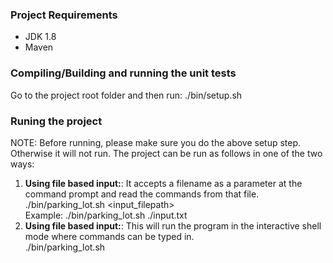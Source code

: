 ### Project Requirements

- JDK 1.8
- Maven

### Compiling/Building and running the unit tests

Go to the project root folder and then run: ./bin/setup.sh

### Runing the project

NOTE: Before running, please make sure you do the above setup step. Otherwise it will not run.
The project can be run as follows in one of the two ways:

1. **Using file based input:**: It accepts a filename as a parameter at the command prompt and read the commands from that file.  
    ./bin/parking_lot.sh <input_filepath>  
   Example: ./bin/parking_lot.sh ./input.txt
2. **Using file based input:**: This will run the program in the interactive shell mode where commands can be typed in.  
   ./bin/parking_lot.sh
